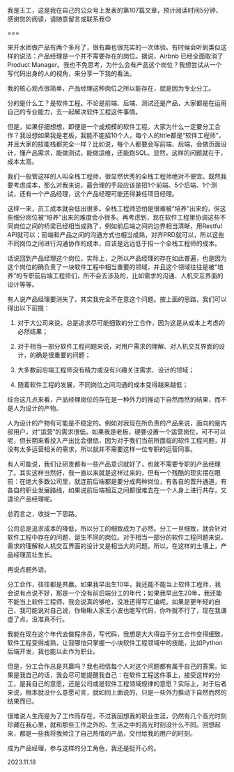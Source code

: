 我是王工，这是我在自己的公众号上发表的第107篇文章，预计阅读时间5分钟，感谢您的阅读，请随意留言或联系我😊

===

来开水团做产品有两个多月了，很有趣也很充实的一次体验。有时候会听到类似这样的说法：产品经理是一个并不需要存在的岗位。据说，Airbnb 已经全面取消了 Product Manager。我也不免思考，为什么会有产品这个岗位？我想尝试从一个写代码出身的人的视角，来分享一下我的看法。

我的核心观点很简单，产品经理这种岗位之所以能存在，就是因为专业分工。

分的是什么工？是软件工程。不论是前端、后端、测试还是产品，大家都是在运用自己的专业能力，去一起解决软件工程这件事情。

但是，如果仔细想想，即便是一个成规模的软件工程，大家为什么一定要分工合作？我设想如果我是老板，我能不能招10个人，每个人的title都是“软件工程师”，并且大家的技能栈都完全一样？比如说，每个人都要会写前端、后端，会做页面设计，懂产品需求，能做测试，能做运维，还能跑SQL。显然，这样的问题就在于，成本太高。

我们一般管这样的人叫全栈工程师，很显然优秀的全栈工程师绝对不便宜。既然我要考虑成本，那么对我来说，最合理的手段应该是招1个前端、5个后端、1个测试，还有一个产品经理，这个产品经理可能还得兼任项目经理。

这样一来，员工成本就会低出很多。全栈工程师恐怕是很难被“培养”出来的，但这些细分岗位被“培养”出来的难度会小很多。再考虑到，现在软件工程里协调这些不同岗位之间的桥梁已经相当成熟了，例如前后端之间的边界相当清晰，用Restful API就可以；前端和产品之间的沟通方式也相当成熟，对齐PRD就可以，所以这些不同岗位之间进行沟通协作的成本，应该是远远低于招一个全栈工程师的成本。

话说回到产品经理这个岗位，实际上，之所以产品经理的存在如此普遍，也是因为这个岗位的确负责了一块软件工程中相当重要的领域，并且这个领域往往是被“培养”的专职前后端工程师们，所不会去涉及的，比如需求的沟通、人机交互界面的设计等等。

有人说产品经理要消失了，其实我完全不在意这个问题。按上面的思路，我们可以得出以下前提：

1. 对于大公司来说，总是追求尽可能细致的分工合作，因为这是从成本上考虑的必然结果；

2. 对于相当一部分软件工程问题来说，对用户需求的理解、对人机交互界面的设计，的确是很重要的问题；

3. 大多数前后端工程师没有精力或没有兴趣关注需求、设计的领域；

4. 随着软件工程的发展，不同岗位之间沟通的成本变得越来越低；

综合这几点来看，产品经理岗位的存在是一种外力的推动下自然而然的结果，而不是人为设计的产物。

人为设计的产物有可能是不稳定的。例如对我现在所负责的产品来说，面向的是内部用户，对“运营”的需求很低。如果我是老板，硬要设置一个运营岗位，可不可以呢，但长期来看投入产出比会很低，因为对于我们当前所面临的软件工程问题，并没有太多运营相关的需求，所以就并不需要这样一位专职的运营同事。

有人可能说，我们让研发都有一些产品意识就好了，也就不需要专职的产品经理了。其实这样当然好，我一直以来就是这样过来的，但有一个残酷的现实摆在眼前：在绝大多数公司里，就连前后端都是要分成两种岗位，有各自的晋升通道，有各自的职业发展路线，如果说前后端相互之间都很难去在一个人身上进行共存，又遑论产品经理呢。

总而言之，收拢一下思路。

公司总是追求成本的降低，所以分工的细致成为了必然。分工一旦细致，就会针对软件工程中存在的问题，诞生不同的岗位。对于相当一部分的软件工程问题来说，需求的理解和人机交互界面的设计又是相当大的问题。所以，在这样的土壤上，产品经理茁壮生长。

再说点题外话。

分工合作，往往都是共赢。如果我早出生10年，我还能不能当上软件工程师，我会说有点说不好，那是一个没有前后端分工的年代；如果我早出生20年，我还能不能当上软件工程师，我会说真的够呛，没准还得写汇编呢。如果是更年轻的自己，我可能说对自己说，你瞅瞅人家王小波也能写代码，你咋就不行了，现在我谦虚了点，没准真不行。

我能在现在这个年代去做程序员，写代码，我想是大大得益于分工合作变得细致，软件工程变得成熟，让我哪怕只掌握一小块软件工程领域中的技能，比如Python后端开发，我也能以此作为职业。

但是，分工合作总是共赢吗？我也相信每个人对这个问题都有属于自己的答案。如果是我自己的话，我会尽可能提醒我自己：在软件工程这件事上，接受这样的分工，是我自己的意愿，还是公司或是软件工程领域规律的意愿？实际上，对于后者来说，根本就没什么意愿可言，就如同上面说的，只是一些外力推动下自然而然的结果而已。

很难说人生而是为了工作而存在，不过我回想我的职业生涯，仍然有几个高光时刻珍藏在我心里，就和那些工作之外的、生活之中的高光时刻没什么不同。回想起来，都是一些我将我倾注了自己热情的产品，交付给我的用户的时刻。

成为产品经理，参与这样的分工角色，我还是挺开心的。

2023.11.18
